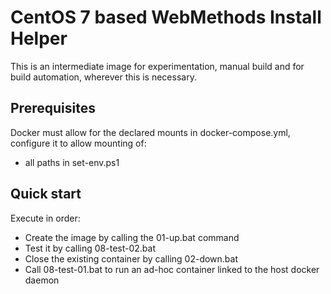 # CentOS 7 based WebMethods Install Helper

This is an intermediate image for experimentation, manual build and for build automation, wherever this is necessary.

## Prerequisites

Docker must allow for the declared mounts in docker-compose.yml, configure it to allow mounting of:

- all paths in set-env.ps1

## Quick start

Execute in order:

- Create the image by calling the 01-up.bat command
- Test it by calling 08-test-02.bat
- Close the existing container by calling 02-down.bat
- Call 08-test-01.bat to run an ad-hoc container linked to the host docker daemon
